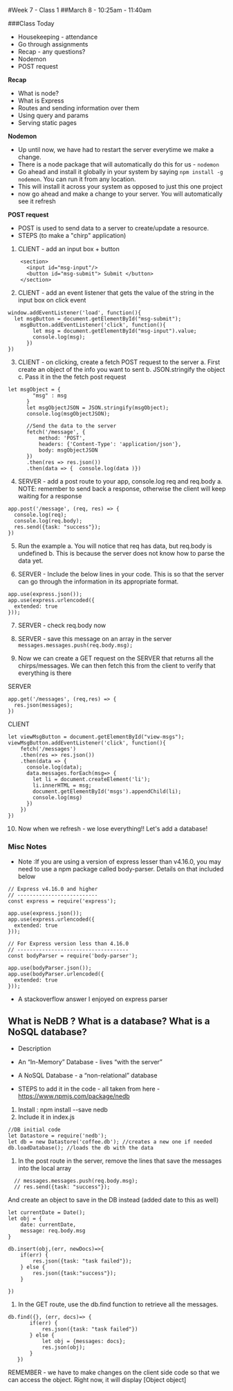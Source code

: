 #Week 7 - Class 1
##March 8 - 10:25am - 11:40am

###Class Today
* Housekeeping - attendance
* Go through assignments
* Recap - any questions?
* Nodemon
* POST request

**Recap**
* What is node?
* What is Express
* Routes and sending information over them
* Using query and params
* Serving static pages

**Nodemon**
* Up until now, we have had to restart the server everytime we make a change.
* There is a node package that will automatically do this for us - `nodemon`
* Go ahead and install it globally in your system by saying `npm install -g nodemon`. You can run it from any location.
* This will install it across your system as opposed to just this one project
* now go ahead and make a change to your server. You will automatically see it refresh

**POST request**
* POST is used to send data to a server to create/update a resource.
* STEPS (to make a "chirp" application)
1. CLIENT - add an input box + button
```
    <section>
      <input id="msg-input"/>
      <button id="msg-submit"> Submit </button>
    </section>
```

2. CLIENT - add an event listener that gets the value of the string in the input box on click event
```
window.addEventListener('load', function(){
  let msgButton = document.getElementById("msg-submit");
    msgButton.addEventListener('click', function(){
        let msg = document.getElementById("msg-input").value;
        console.log(msg);
      })
})
```

3. CLIENT - on clicking, create a fetch POST request to the server
  a. First create an object of the info you want to sent
  b. JSON.stringify the object
  c. Pass it in the the fetch post request
  ```
  let msgObject = {
          "msg" : msg
        }
        let msgObjectJSON = JSON.stringify(msgObject);
        console.log(msgObjectJSON);

        //Send the data to the server
        fetch('/message', {
            method: 'POST',
            headers: {'Content-Type': 'application/json'},
            body: msgObjectJSON
        })
        .then(res => res.json())
        .then(data => {  console.log(data )})
```

4. SERVER - add a post route to your app, console.log req and req.body
  a. NOTE: remember to send back a response, otherwise the client will keep waiting for a response
  ```
  app.post('/message', (req, res) => {
    console.log(req);
    console.log(req.body);
    res.send({task: "success"});
  })
  ```

5. Run the example
  a. You will notice that req has data, but req.body is undefined
  b. This is because the server does not know how to parse the data yet.

6. SERVER - Include the below lines in your code. This is so that the server can go through the information in its appropriate format.
```
app.use(express.json());
app.use(express.urlencoded({
  extended: true
}));
```

7. SERVER - check req.body now

8. SERVER - save this message on an array in the server
  `messages.messages.push(req.body.msg);`

9. Now we can create a GET request on the SERVER that returns all the chirps/messages. We can then fetch this from the client to verify that everything is there

SERVER
```
app.get('/messages', (req,res) => {
  res.json(messages);
})
```

CLIENT
```
let viewMsgButton = document.getElementById("view-msgs");
viewMsgButton.addEventListener('click', function(){
    fetch('/messages')
    .then(res => res.json())
    .then(data => {
      console.log(data);
      data.messages.forEach(msg=> {
        let li = document.createElement('li');
        li.innerHTML = msg;
        document.getElementById('msgs').appendChild(li);
        console.log(msg)
      })
    })
})
```

10. Now when we refresh - we lose everything!! Let's add a database!



### Misc Notes
* Note :If you are using a version of express lesser than v4.16.0, you may need to use a npm package called body-parser. Details on that included below
```
// Express v4.16.0 and higher
// --------------------------
const express = require('express');

app.use(express.json());
app.use(express.urlencoded({
  extended: true
}));

// For Express version less than 4.16.0
// ------------------------------------
const bodyParser = require('body-parser');

app.use(bodyParser.json());
app.use(bodyParser.urlencoded({
  extended: true
}));
```
* A stackoverflow answer I enjoyed on express parser



## What is NeDB ? What is a database? What is a NoSQL database?
* Description
* An “In-Memory” Database - lives “with the server”
* A NoSQL Database - a “non-relational” database

*  STEPS to add it in the code - all taken from here - https://www.npmjs.com/package/nedb
1. Install : npm install --save nedb
1. Include it in index.js
```
//DB initial code
let Datastore = require('nedb');
let db = new Datastore('coffee.db'); //creates a new one if needed
db.loadDatabase(); //loads the db with the data
```

1. In the post route in the server, remove the lines that save the messages into the local array
```
  // messages.messages.push(req.body.msg);
  // res.send({task: "success"});
```

And create an object to save in the DB instead (added date to this as well)
```
let currentDate = Date();
let obj = {
    date: currentDate,
    message: req.body.msg
}

db.insert(obj,(err, newDocs)=>{
    if(err) {
        res.json({task: "task failed"});
    } else {
        res.json({task:"success"});
    }

})
```
1. In the GET route, use the db.find function to retrieve all the messages.
```
db.find({}, (err, docs)=> {
       if(err) {
           res.json({task: "task failed"})
       } else {
           let obj = {messages: docs};
           res.json(obj);
       }
   })
```
REMEMBER - we have to make changes on the client side code so that we can access the object. Right now, it will display [Object object]

